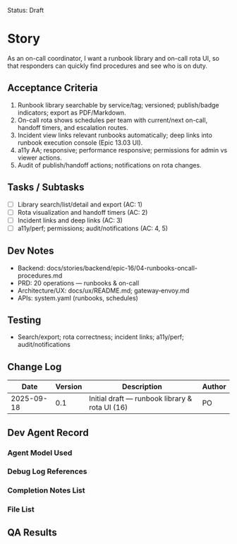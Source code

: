 Status: Draft

# Story
As an on-call coordinator,
I want a runbook library and on-call rota UI,
so that responders can quickly find procedures and see who is on duty.

## Acceptance Criteria
1. Runbook library searchable by service/tag; versioned; publish/badge indicators; export as PDF/Markdown.
2. On-call rota shows schedules per team with current/next on-call, handoff timers, and escalation routes.
3. Incident view links relevant runbooks automatically; deep links into runbook execution console (Epic 13.03 UI).
4. a11y AA; responsive; performance responsive; permissions for admin vs viewer actions.
5. Audit of publish/handoff actions; notifications on rota changes.

## Tasks / Subtasks
- [ ] Library search/list/detail and export (AC: 1)
- [ ] Rota visualization and handoff timers (AC: 2)
- [ ] Incident links and deep links (AC: 3)
- [ ] a11y/perf; permissions; audit/notifications (AC: 4, 5)

## Dev Notes
- Backend: docs/stories/backend/epic-16/04-runbooks-oncall-procedures.md
- PRD: 20 operations — runbooks & on-call
- Architecture/UX: docs/ux/README.md; gateway‑envoy.md
- APIs: system.yaml (runbooks, schedules)

## Testing
- Search/export; rota correctness; incident links; a11y/perf; audit/notifications

## Change Log
| Date       | Version | Description                                       | Author |
|------------|---------|---------------------------------------------------|--------|
| 2025-09-18 | 0.1     | Initial draft — runbook library & rota UI (16)   | PO     |

## Dev Agent Record

### Agent Model Used
<record at implementation time>

### Debug Log References
<links at implementation time>

### Completion Notes List
<notes at implementation time>

### File List
<files at implementation time>

## QA Results
<QA to fill>

